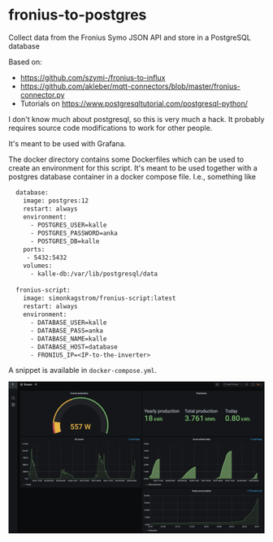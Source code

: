 # fronius-to-postgres
Collect data from the Fronius Symo JSON API and store in a PostgreSQL database

Based on:
 - https://github.com/szymi-/fronius-to-influx
 - https://github.com/akleber/mqtt-connectors/blob/master/fronius-connector.py
 - Tutorials on https://www.postgresqltutorial.com/postgresql-python/

I don't know much about postgresql, so this is very much a hack. It probably
requires source code modifications to work for other people.


It's meant to be used with Grafana.

The docker directory contains some Dockerfiles which can be used to create
an environment for this script. It's meant to be used together with a postgres
database container in a docker compose file. I.e., something like

```
  database:
    image: postgres:12
    restart: always
    environment:
      - POSTGRES_USER=kalle
      - POSTGRES_PASSWORD=anka
      - POSTGRES_DB=kalle
    ports:
     - 5432:5432
    volumes:
      - kalle-db:/var/lib/postgresql/data

  fronius-script:
    image: simonkagstrom/fronius-script:latest
    restart: always
    environment:
      - DATABASE_USER=kalle
      - DATABASE_PASS=anka
      - DATABASE_NAME=kalle
      - DATABASE_HOST=database
      - FRONIUS_IP=<IP-to-the-inverter>
```

A snippet is available in `docker-compose.yml`.

![Grafana screenshot](grafana/braxen.png)
